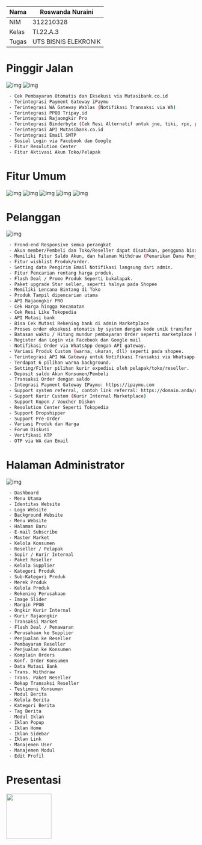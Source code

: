 | Nama      |Roswanda Nuraini |
| ----------- | ----------- |
| NIM     | 312210328       |
| Kelas   | TI.22.A.3        |
| Tugas   | UTS BISNIS ELEKRONIK       |

# Pinggir Jalan
![img](bisnis/1.png)
![img](bisnis/2.png)
```bash
 - Cek Pembayaran Otomatis dan Eksekusi via Mutasibank.co.id
 - Terintegrasi Payment Gateway iPaymu
 - Terintegrasi WA Gateway Wablas (Notifikasi Transaksi via WA)
 - Terintegrasi PPOB Tripay.id
 - Terintegrasi Rajaongkir Pro
 - Terintegrasi Binderbyte (Cek Resi Alternatif untuk jne, tiki, rpx, pandu)
 - Terintegrasi API Mutasibank.co.id
 - Terintegrasi Email SMTP
 - Sosial Login via Facebook dan Google
 - Fitur Resolution Center
 - Fitur Aktivasi Akun Toko/Pelapak
```
# Fitur Umum
![img](bisnis/1.png)
![img](bisnis/3.png)
![img](bisnis/4.png) 
![img](bisnis/5.png)
![img](bisnis/6.png)
# Pelanggan
![img](bisnis/pelanggan.png)
```bash
 - Frond-end Responsive semua perangkat
 - Akun member/Pembeli dan Toko/Reseller dapat disatukan, pengguna bisa buka toko sendiri di web.
 - Memiliki Fitur Saldo Akun, dan halaman Withdraw (Penarikan Dana Penjualan)
 - Fitur wishlist Produk/order.
 - Setting data Pengirim Email Notifikasi langsung dari admin.
 - Fitur Pencarian rentang harga produk.
 - Flash Deal / Promo Produk Seperti bukalapak.
 - Paket upgrade Star seller, seperti halnya pada Shopee
 - Memiliki Lencana Bintang di Toko
 - Produk Tampil dipencarian utama
 - API Rajaongkir PRO
 - Cek Harga hingga Kecamatan
 - Cek Resi Like Tokopedia
 - API Mutasi bank
 - Bisa Cek Mutasi Rekening bank di admin Marketplace
 - Proses order eksekusi otomatis by system dengan kode unik transfer
 - Batasan waktu / Hitung mundur pembayaran Order seperti marketplace kebanyakan.
 - Register dan Login via Facebook dan Google mail
 - Notifikasi Order via WhatsApp dengan API gateway.
 - Variasi Produk Custom (warna, ukuran, dll) seperti pada shopee.
 - Terintegrasi API WA Gateway untuk Notifikasi Transaksi via Whatsapp
 - Terdapat 6 pilihan warna background.
 - Setting/Filter pilihan kurir expedisi oleh pelapak/toko/reseller.
 - Deposit saldo Akun Konsumen/Pembeli
 - Transaksi Order dengan saldo
 - Integrasi Payment Gateway IPaymu: https://ipaymu.com
 - Support system referral, contoh link referral: https://domain.anda/username_referral
 - Support Kurir Custom (Kurir Internal Marketplace)
 - Support Kupon / Voucher Diskon
 - Resolution Center Seperti Tokopedia
 - Support Dropshipper
 - Support Pre-Order
 - Variasi Produk dan Harga
 - Forum Diskusi
 - Verifikasi KTP
 - OTP via WA dan Email
```
# Halaman Administrator
![img](bisnis/4.png) 
```bash
 - Dashboard
 - Menu Utama
 - Identitas Website
 - Logo Website
 - Background Website
 - Menu Website
 - Halaman Baru
 - E-mail Subscribe
 - Master Market
 - Kelola Konsumen
 - Reseller / Pelapak
 - Sopir / Kurir Internal
 - Paket Reseller
 - Kelola Supplier
 - Kategori Produk
 - Sub-Kategori Produk
 - Merek Produk
 - Kelola Produk
 - Rekening Perusahaan
 - Image Slider
 - Margin PPOB
 - Ongkir Kurir Internal
 - Kurir Rajaongkir
 - Transaksi Market
 - Flash Deal / Penawaran
 - Perusahaan ke Supplier
 - Penjualan ke Reseller
 - Pembayaran Reseller
 - Penjualan ke Konsumen
 - Komplain Orders
 - Konf. Order Konsumen
 - Data Mutasi Bank
 - Trans. Withdraw
 - Trans. Paket Reseller
 - Rekap Transaksi Reseller
 - Testimoni Konsumen
 - Modul Berita
 - Kelola Berita
 - Kategori Berita
 - Tag Berita
 - Modul Iklan
 - Iklan Popup
 - Iklan Home
 - Iklan Sidebar
 - Iklan Link
 - Manajemen User
 - Manajemen Modul
 - Edit Profil
```
# Presentasi
[<img src=https://download.logo.wine/logo/YouTube/YouTube-Logo.wine.png width="120px">](https://youtu.be/HkEfiuJmql8)
